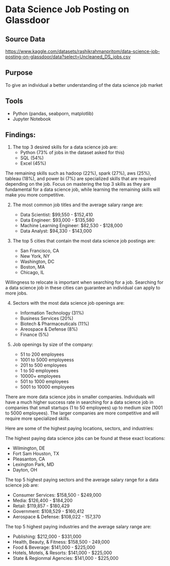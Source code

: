 # Data Science Job Posting on Glassdoor
## Source Data
https://www.kaggle.com/datasets/rashikrahmanpritom/data-science-job-posting-on-glassdoor/data?select=Uncleaned_DS_jobs.csv

## Purpose
To give an individual a better understanding of the data science job market

## Tools
- Python (pandas, seabporn, matplotlib)
- Jupyter Notebook

## Findings:
1. The top 3 desired skills for a data science job are:
   - Python (73% of jobs in the dataset asked for this)
   - SQL (54%)
   - Excel (45%)

The remaining skills such as hadoop (22%), spark (27%), aws (25%), tableau (18%), and power bi (7%) are specialized skills that are required depending on the job. Focus on mastering the top 3 skills as they are fundamental for a data science job, while learning the remaining skills will make you more competitive. 

2. The most common job titles and the average salary range are:
   - Data Scientist: $99,550 - $152,410 
   - Data Engineer: $93,000 - $135,580
   - Machine Learning Engineer: $82,530 - $128,000
   - Data Analyst: $94,330 - $143,000

3. The top 5 cities that contain the most data science job postings are:
   - San Francisco, CA
   - New York, NY
   - Washington, DC
   - Boston, MA
   - Chicago, IL

Willingness to relocate is important when searching for a job. Searching for a data science job in these cities can guarantee an individual can apply to more jobs.
  
4. Sectors with the most data science job openings are:
   - Information Technology (31%)
   - Business Services (20%)
   - Biotech & Pharmaceuticals (11%)
   - Areospace & Defense (8%)
   - Finance (5%)
  
5. Job openings by size of the company:
   - 51 to 200 employees
   - 1001 to 5000 employeess
   - 201 to 500 employees
   - 1 to 50 employees
   - 10000+ employees
   - 501 to 1000 employees
   - 5001 to 10000 employees
  
There are more data science jobs in smaller companies. Individuals will have a much higher success rate in searching for a data science job in companies that small startups (1 to 50 employees) up to medium size (1001 to 5000 employees). The larger companies are more competitive and will require more specialized skills.

Here are some of the highest paying locations, sectors, and industries:

The highest paying data science jobs can be found at these exact locations:
   - Wilmington, DE
   - Fort Sam Houston, TX
   - Pleasanton, CA
   - Lexington Park, MD
   - Dayton, OH
  
The top 5 highest paying sectors and the average salary range for a data science job are:
   - Consumer Services: $158,500 - $249,000
   - Media: $126,400 - $184,200
   - Retail: $119,857 - $180,429
   - Government: $108,529 - $160,412
   - Aerospace & Defense: $108,022 - 157,370

The top 5 highest paying industries and the average salary range are:
   - Publishing: $212,000 - $331,000
   - Health, Beauty, & Fitness: $158,500 - 249,000
   - Food & Beverage: $141,000 - $225,000
   - Hotels, Motels, & Resorts: $141,000 - $225,000
   - State & Regionmal Agencies: $141,000 - $225,000
  


  

  
